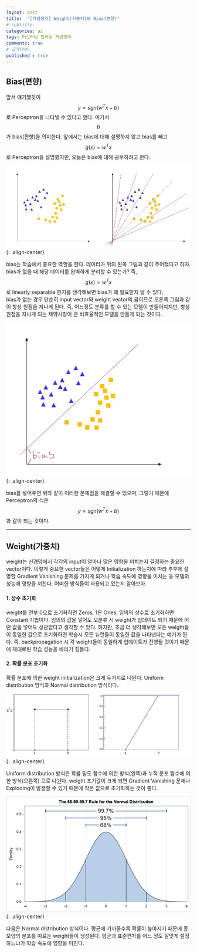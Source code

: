 ```yaml
---
layout: post
title:  "[개념정리] Weight(가중치)와 Bias(편향)"
# subtitle: 
categories: ai
tags: 머신러닝 딥러닝 개념정리
comments: true
# 공개여부:
published : true
---
```


## Bias(편향)

앞서 얘기했듯이 $$y = sgn(w^T x + b)$$로 Perceptron을 나타낼 수 있다고 했다. 여기서 $$b$$가 bias(편향)을 의미한다. 앞에서는 bias에 대해 설명하지 않고 bias를 빼고 $$g(x) = w^T x$$ 로 Perceptron을 설명했지만, 오늘은 bias에 대해 공부하려고 한다.

![](/assets/img/20200608/6.jpg){: .align-center}  

bias는 학습에서 중요한 역할을 한다. 데이터가 위의 왼쪽 그림과 같이 주어졌다고 하자. bias가 없을 때 해당 데이터를 완벽하게 분리할 수 있는가? 즉, $$g(x) = w^T x$$ 로 linearly separable 한지를 생각해보면 bias가 왜 필요한지 알 수 있다.  
bias가 없는 경우 단순히 input vector와 weight vector의 곱이므로 오른쪽 그림과 같이 항상 원점을 지나게 된다. 즉, 어느정도 분류를 할 수 있는 모델이 만들어지지만, 항상 원점을 지나게 되는 제약사항이 큰 비효율적인 모델을 만들게 되는 것이다. 

![](/assets/img/20200608/7.jpg){: .align-center}  

bias를 넣어주면 위와 같이 이러한 문제점을 해결할 수 있으며, 그렇기 때문에 Perceptron의 식은 $$y = sgn(w^T x + b)$$과 같이 되는 것이다.

---

## Weight(가중치)

weight는 신경망에서 각각의 input이 얼마나 많은 영향을 미치는지 결정하는 중요한 vector이다. 이렇게 중요한 vector들은 어떻게 Initialization 하는지에 따라 추후에 설명할 Gradient Vanishing 문제를 가지게 되거나 학습 속도에 영향을 미치는 등 모델의 성능에 영향을 끼친다. 어떠한 방식들이 사용되고 있는지 알아보자.

#### 1. 상수 초기화  
weight를 전부 0으로 초기화하면 Zeros, 1은 Ones, 임의의 상수로 초기화하면 Constant 기법이다. 임의의 값을 넣어도 오분류 시 weight가 업데이트 되기 때문에 어떤 값을 넣어도 상관없다고 생각할 수 있다. 하지만, 조금 더 생각해보면 모든 weight들이 동일한 값으로 초기화하면 학습시 모든 뉴런들이 동일한 값을 나타낸다는 얘기가 된다. 즉, backpropagation 시 각 weight들이 동일하게 업데이트가 진행될 것이기 때문에 제대로된 학습 성능을 바라기 힘들다.

#### 2. 확률 분포 초기화

확률 분포에 의한 weight initialization은 크게 두가지로 나뉜다. Uniform distribution 방식과 Normal distribution 방식이다. 

![](/assets/img/20200608/8.jpg){: .align-center}  

Uniform distribution 방식은 확률 밀도 함수에 의한 방식(왼쪽)과 누적 분포 함수에 의한 방식(오른쪽) 으로 나뉜다. weight 초기값이 크게 되면 Gradient Vanishing 문제나 Exploding이 발생할 수 있기 때문에 작은 값으로 초기화하는 것이 좋다. 

![](/assets/img/20200608/9.png){: .align-center}  

다음은 Normal distribution 방식이다. 평균에 가까울수록 확률이 높아지기 때문에 종 모양의 분포를 따르는 weight들이 생성된다. 평균과 표준편차를 어느 정도 알맞게 설정하느냐가 학습 속도에 영향을 미친다.


